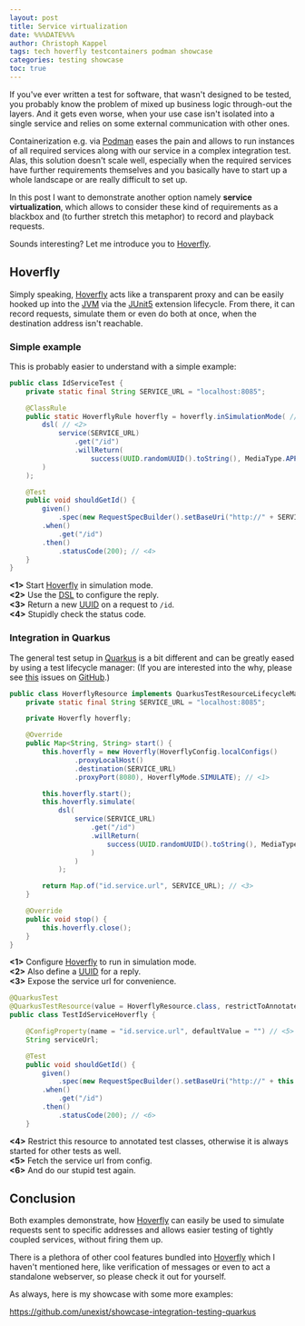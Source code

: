 ```yaml
---
layout: post
title: Service virtualization
date: %%%DATE%%%
author: Christoph Kappel
tags: tech hoverfly testcontainers podman showcase
categories: testing showcase
toc: true
---
```

If you've ever written a test for software, that wasn't designed to be tested, you probably know
the problem of mixed up business logic through-out the layers.
And it gets even worse, when your use case isn't isolated into a single service and relies on some
external communication with other ones.

Containerization e.g. via [Podman][6] eases the pain and allows to run instances of all required
services along with our service in a complex integration test.
Alas, this solution doesn't scale well, especially when the required services have further
requirements themselves and you basically have to start up a whole landscape or are really
difficult to set up.

In this post I want to demonstrate another option namely **service virtualization**, which allows
to consider these kind of requirements as a blackbox and (to further stretch this metaphor) to
record and playback requests.

Sounds interesting? Let me introduce you to [Hoverfly][3].

## Hoverfly

Simply speaking, [Hoverfly][3] acts like a transparent proxy and can be easily hooked up into the
[JVM][5] via the [JUnit5][4] extension lifecycle.
From there, it can record requests, simulate them or even do both at once, when the destination
address isn't reachable.

### Simple example

This is probably easier to understand with a simple example:

```java
public class IdServiceTest {
    private static final String SERVICE_URL = "localhost:8085";

    @ClassRule
    public static HoverflyRule hoverfly = hoverfly.inSimulationMode( // <1>
        dsl( // <2>
            service(SERVICE_URL)
                .get("/id")
                .willReturn(
                    success(UUID.randomUUID().toString(), MediaType.APPLICATION_JSON)) // <3>
        )
    );

    @Test
    public void shouldGetId() {
        given()
            .spec(new RequestSpecBuilder().setBaseUri("http://" + SERVICE_URL).build())
        .when()
            .get("/id")
        .then()
            .statusCode(200); // <4>
    }
}
```

**<1>** Start [Hoverfly][3] in simulation mode. \
**<2>** Use the [DSL][1] to configure the reply. \
**<3>** Return a new [UUID][9] on a request to `/id`. \
**<4>** Stupidly check the status code.

### Integration in Quarkus

The general test setup in [Quarkus][7] is a bit different and can be greatly eased by using a test
lifecycle manager:
(If you are interested into the why, please see [this][8] issues on [GitHub][2].)

```java
public class HoverflyResource implements QuarkusTestResourceLifecycleManager {
    private static final String SERVICE_URL = "localhost:8085";

    private Hoverfly hoverfly;

    @Override
    public Map<String, String> start() {
        this.hoverfly = new Hoverfly(HoverflyConfig.localConfigs()
                .proxyLocalHost()
                .destination(SERVICE_URL)
                .proxyPort(8080), HoverflyMode.SIMULATE); // <1>

        this.hoverfly.start();
        this.hoverfly.simulate(
            dsl(
                service(SERVICE_URL)
                    .get("/id")
                    .willReturn(
                        success(UUID.randomUUID().toString(), MediaType.APPLICATION_JSON) // <2>
                    )
                )
            );

        return Map.of("id.service.url", SERVICE_URL); // <3>
    }

    @Override
    public void stop() {
        this.hoverfly.close();
    }
}
```

**<1>** Configure [Hoverfly][3] to run in simulation mode. \
**<2>** Also define a [UUID][9] for a reply. \
**<3>** Expose the service url for convenience.

```java
@QuarkusTest
@QuarkusTestResource(value = HoverflyResource.class, restrictToAnnotatedClass = true) // <4>
public class TestIdServiceHoverfly {

    @ConfigProperty(name = "id.service.url", defaultValue = "") // <5>
    String serviceUrl;

    @Test
    public void shouldGetId() {
        given()
            .spec(new RequestSpecBuilder().setBaseUri("http://" + this.serviceUrl).build())
        .when()
            .get("/id")
        .then()
            .statusCode(200); // <6>
    }
```

**<4>** Restrict this resource to annotated test classes, otherwise it is always started for other tests as well. \
**<5>** Fetch the service url from config. \
**<6>** And do our stupid test again.

## Conclusion

Both examples demonstrate, how [Hoverfly][3] can easily be used to simulate requests sent to
specific addresses and allows easier testing of tightly coupled services, without firing them up.

There is a plethora of other cool features bundled into [Hoverfly][3] which I haven't mentioned
here, like verification of messages or even to act a standalone webserver, so please check it
out for yourself.

As always, here is my showcase with some more examples:

<https://github.com/unexist/showcase-integration-testing-quarkus>

[1]: https://docs.hoverfly.io/projects/hoverfly-java/en/latest/pages/corefunctionality/dsl.html
[2]: https://github.com/
[3]: https://hoverfly.io
[4]: https://docs.hoverfly.io/projects/hoverfly-java/en/latest/pages/junit5/junit5.htm
[5]: https://en.wikipedia.org/wiki/Java_virtual_machine
[6]: https://podman.io/
[7]: https://quarkus.io/
[8]: https://github.com/quarkusio/quarkus/issues/9884
[9]: https://en.wikipedia.org/wiki/Universally_unique_identifier
